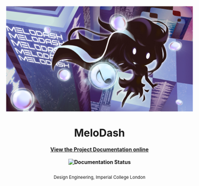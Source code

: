 <h1 align="center">
  <img src="Documentation/source/_static/Cover/Cover.jpg" alt="Awesome">
  <br>
  <br>
  MeloDash
</h1>

<h4 align="center">
  <a href="https://melodash-docs.readthedocs.io">View the Project Documentation online</a>
  <br>
  <br>
  <img width="80" src="http://readthedocs.org/projects/de3-rob1-chess/badge/?version=latest" alt="Documentation Status">
</h4>

<p align="center">
  <sub>Design Engineering, Imperial College London</sub>
</p>

